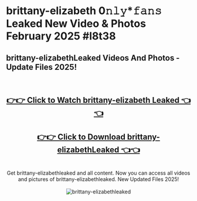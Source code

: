 # brittany-elizabeth 0𝚗𝚕𝚢*𝚏𝚊𝚗𝚜 Leaked New Video & Photos February 2025 #l8t38

<h2>brittany-elizabethLeaked Videos And Photos - Update Files 2025!</h2>
<br>
<div align="center">
<h2><a href="https://mediaupload.pro?title=brittany-elizabeth&ref=11F" rel="nofollow">👉👉 Click to Watch brittany-elizabeth Leaked 👈👈</a></h2>
<h2><a href="https://mediaupload.pro?title=brittany-elizabeth&ref=11F" rel="nofollow">👉👉 Click to Download brittany-elizabethLeaked 👈👈</a></h2>
<br>
Get brittany-elizabethleaked and all content. Now you can access all videos and pictures of brittany-elizabethleaked. New Updated Files 2025!
<br>
<br>
<a href="https://mediaupload.pro?title=brittany-elizabeth&ref=11F" rel="nofollow" data-target="animated-image.originalLink"><img src="https://i.ibb.co/Gkj2r4b/banner.png" alt="brittany-elizabethleaked" style="max-width: 100%; display: inline-block;" data-target="animated-image.originalImage"></a>
</div>
<br>

